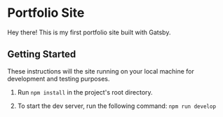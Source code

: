 # Portfolio Site

Hey there! This is my first portfolio site built with Gatsby.

## Getting Started

These instructions will the site running on your local machine for development and testing purposes.

1. Run `npm install` in the project's root directory.

2. To start the dev server, run the following command: `npm run develop`
